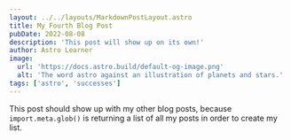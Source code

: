 ```yaml
---
layout: ../../layouts/MarkdownPostLayout.astro
title: My Fourth Blog Post
pubDate: 2022-08-08
description: 'This post will show up on its own!'
author: Astro Learner
image:
  url: 'https://docs.astro.build/default-og-image.png'
  alt: 'The word astro against an illustration of planets and stars.'
tags: ['astro', 'successes']
---
```


This post should show up with my other blog posts, because `import.meta.glob()` is returning a list of all my posts in order to create my list.
